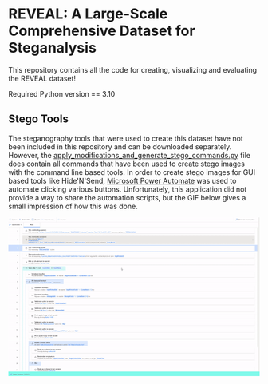 # REVEAL: A Large-Scale Comprehensive Dataset for Steganalysis

This repository contains all the code for creating, 
visualizing and evaluating the REVEAL dataset!

Required Python version == 3.10

## Stego Tools

The steganography tools that were used to create this dataset have not been included in this repository and
can be downloaded separately.
However, the [apply_modifications_and_generate_stego_commands.py](/creation/apply_modifications_and_generate_stego_commands.py) file does contain all commands that have been used
to create stego images with the command line based tools. 
In order to create stego images for GUI based tools like Hide'N'Send, [Microsoft Power Automate](https://www.microsoft.com/en-us/power-platform/products/power-automate) was used to automate
clicking various buttons. Unfortunately, this application did not provide a way to share the automation scripts, but
the GIF below gives a small impression of how this was done.

![HideNSendEmbedding.gif](HideNSendEmbedding.gif)
